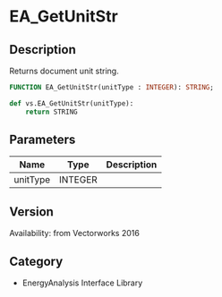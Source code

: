# EA_GetUnitStr

## Description
Returns document unit string.

```pascal
FUNCTION EA_GetUnitStr(unitType : INTEGER): STRING;
```

```python
def vs.EA_GetUnitStr(unitType):
    return STRING
```

## Parameters
|Name|Type|Description|
|---|---|---|
|unitType|INTEGER|   |

## Version
Availability: from Vectorworks 2016

## Category
* EnergyAnalysis Interface Library

